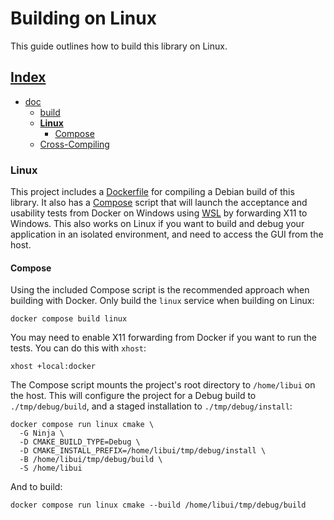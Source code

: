 # Building on Linux

This guide outlines how to build this library on Linux.

## [Index](../../README.md)

- [doc](../README.md)
  - [build](./README.md)
  - **[Linux](./linux.md)**
    - [Compose](#compose)
  - [Cross-Compiling](./cross_compiling.md)

### Linux

This project includes a [Dockerfile] for compiling a Debian build of this library. It also has a [Compose] script
that will launch the acceptance and usability tests from Docker on Windows using [WSL] by forwarding X11 to Windows.
This also works on Linux if you want to build and debug your application in an isolated environment, and need to
access the GUI from the host.

#### Compose

Using the included Compose script is the recommended approach when building with Docker. Only build the `linux`
service when building on Linux:

```shell
docker compose build linux
```

You may need to enable X11 forwarding from Docker if you want to run the tests. You can do this with `xhost`:

```shell
xhost +local:docker
```

The Compose script mounts the project's root directory to `/home/libui` on the host. This will configure the
project for a Debug build to `./tmp/debug/build`, and a staged installation to `./tmp/debug/install`:

```shell
docker compose run linux cmake \
  -G Ninja \
  -D CMAKE_BUILD_TYPE=Debug \
  -D CMAKE_INSTALL_PREFIX=/home/libui/tmp/debug/install \
  -B /home/libui/tmp/debug/build \
  -S /home/libui
```

And to build:

```shell
docker compose run linux cmake --build /home/libui/tmp/debug/build
```


[Compose]: https://docs.docker.com/compose/
[Dockerfile]: https://docs.docker.com/reference/dockerfile/
[WSL]: https://learn.microsoft.com/en-us/windows/wsl/install
